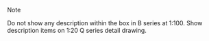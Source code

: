 <span class="transform-to-uppercase">Note</span>

Do not show any description within the box in B series at <span class="highlight-red">1:100</span>. Show description
items on <span class="highlight-red">1:20</span> Q series detail drawing.